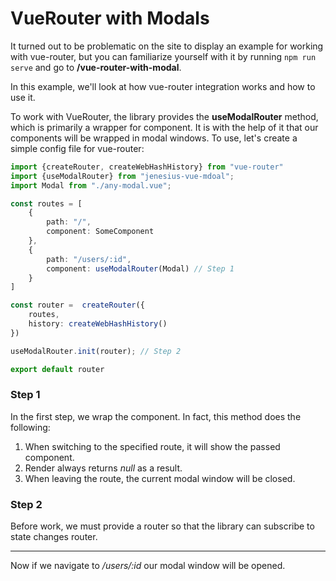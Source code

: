 # VueRouter with Modals

It turned out to be problematic on the site to display an example for working with vue-router, but you can familiarize yourself with it by running
`npm run serve` and go to **/vue-router-with-modal**.

In this example, we'll look at how vue-router integration works and how to use it.

To work with VueRouter, the library provides the **useModalRouter** method, which is primarily a wrapper for
component. It is with the help of it that our components will be wrapped in modal windows. To use, let's create a simple
config file for vue-router:
```ts
import {createRouter, createWebHashHistory} from "vue-router"
import {useModalRouter} from "jenesius-vue-mdoal";
import Modal from "./any-modal.vue";

const routes = [
    {
        path: "/",
        component: SomeComponent
    },
    {
        path: "/users/:id",
        component: useModalRouter(Modal) // Step 1
    }
]

const router =  createRouter({
    routes,
    history: createWebHashHistory()
})

useModalRouter.init(router); // Step 2

export default router
```

### Step 1
In the first step, we wrap the component. In fact, this method does the following:
1. When switching to the specified route, it will show the passed component.
2. Render always returns *null* as a result.
3. When leaving the route, the current modal window will be closed.

### Step 2
Before work, we must provide a router so that the library can subscribe to state changes
router.

----

Now if we navigate to */users/:id* our modal window will be opened.
